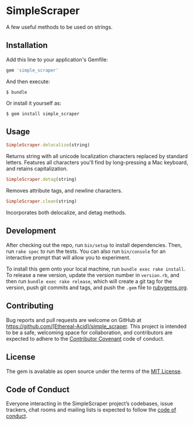 # SimpleScraper

A few useful methods to be used on strings. 


## Installation

Add this line to your application's Gemfile:

```ruby
gem 'simple_scraper'
```

And then execute:

    $ bundle

Or install it yourself as:

    $ gem install simple_scraper

## Usage

```ruby
SimpleScraper.delocalize(string)
```
Returns string with all unicode localization characters replaced by standard letters. Features all characters you'll find by long-pressing a Mac keyboard, and retains capitalization.

```ruby
SimpleScraper.detag(string)
```
Removes attribute tags, and newline characters.

```ruby
SimpleScraper.clean(string)
```
Incorporates both delocalize, and detag methods.

## Development

After checking out the repo, run `bin/setup` to install dependencies. Then, run `rake spec` to run the tests. You can also run `bin/console` for an interactive prompt that will allow you to experiment.

To install this gem onto your local machine, run `bundle exec rake install`. To release a new version, update the version number in `version.rb`, and then run `bundle exec rake release`, which will create a git tag for the version, push git commits and tags, and push the `.gem` file to [rubygems.org](https://rubygems.org).

## Contributing

Bug reports and pull requests are welcome on GitHub at https://github.com/[Ethereal-Acid]/simple_scraper. This project is intended to be a safe, welcoming space for collaboration, and contributors are expected to adhere to the [Contributor Covenant](http://contributor-covenant.org) code of conduct.

## License

The gem is available as open source under the terms of the [MIT License](https://opensource.org/licenses/MIT).

## Code of Conduct

Everyone interacting in the SimpleScraper project’s codebases, issue trackers, chat rooms and mailing lists is expected to follow the [code of conduct](https://github.com/[USERNAME]/simple_scraper/blob/master/CODE_OF_CONDUCT.md).
